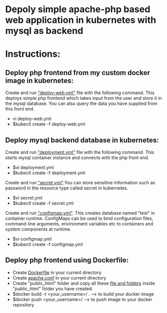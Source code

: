 # Depoly simple apache-php based web application in kubernetes with mysql as backend
# Instructions:

## Deploy php frontend from my custom docker image in kubernetes:

Create and run ["deploy-web.yml"](https://github.com/pralove/lamp/blob/c95622712fe431032cbf3da281710aeac3c083f1/deploy-web.yml) file with the following command. This deploys simple php frontend which takes input from the user and store it in the mysql database. You can also query the data you have supplied from this front end. 

* vi deploy-web.yml
* $kubectl create -f deploy-web.yml

## Deploy mysql backend database in kubernetes:

Create and run ["deployment.yml"](https://github.com/pralove/lamp/blob/c95622712fe431032cbf3da281710aeac3c083f1/mysql/deployment.yml) file with the following command. This starts mysql container instance and connects with the php front end. 

* $vi deployment.yml
* $kubectl create -f deployment.yml

Create and run ["secret.yml"](https://github.com/pralove/lamp/blob/c95622712fe431032cbf3da281710aeac3c083f1/mysql/secret.yml).You can store sensitive information such as password in the resource type called secret in kubernetes. 

* $vi secret.yml
* $kubectl create -f secret.yml

Create and run ["configmap.yml"](https://github.com/pralove/lamp/blob/c95622712fe431032cbf3da281710aeac3c083f1/mysql/configmap.yml). This creates database named "test" in container runtime. ConfigMaps can be used to bind configuration files, command-line arguments, environment variables etc to containers and system components at runtime. 

* $vi configmap.yml
* $kubectl create -f configmap.yml

## Deploy php frontend using Dockerfile:

* Create [Dockerfile](https://github.com/pralove/lamp/blob/b835215d316b085089441eaef988dee55054e52d/Dockerfile) in your current directory
* Create [apache.conf](https://github.com/pralove/lamp/blob/b835215d316b085089441eaef988dee55054e52d/apache.conf) in your current directory
* Create "public_html" folder and copy all these [file and folders](https://github.com/pralove/lamp/tree/main/public_html) inside "public_html" folder you have created.
* $docker build -t <your_username>/<your-repo> . --> to build your docker image
* $docker push <your_username>/<your-repo> --> to push image to your docker repository



